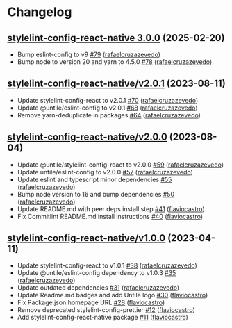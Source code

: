 # Changelog

## [stylelint-config-react-native 3.0.0](https://github.com/untile/js-configs/releases/tag/stylelint-config-react-native/3.0.0) (2025-02-20)
- Bump eslint-config to v9 [\#79](https://github.com/untile/js-configs/pull/79) ([rafaelcruzazevedo](https://github.com/rafaelcruzazevedo))
- Bump node to version 20 and yarn to 4.5.0 [\#78](https://github.com/untile/js-configs/pull/78) ([rafaelcruzazevedo](https://github.com/rafaelcruzazevedo))

## [stylelint-config-react-native/v2.0.1](https://github.com/untile/js-configs/releases/tag/stylelint-config-react-native/v2.0.1) (2023-08-11)
- Update stylelint-config-react to v2.0.1 [\#70](https://github.com/untile/js-configs/pull/70) ([rafaelcruzazevedo](https://github.com/rafaelcruzazevedo))
- Update @untile/eslint-config to v2.0.1 [\#68](https://github.com/untile/js-configs/pull/68) ([rafaelcruzazevedo](https://github.com/rafaelcruzazevedo))
- Remove yarn-deduplicate in packages [\#64](https://github.com/untile/js-configs/pull/64) ([rafaelcruzazevedo](https://github.com/rafaelcruzazevedo))

## [stylelint-config-react-native/v2.0.0](https://github.com/untile/js-configs/releases/tag/stylelint-config-react-native/v2.0.0) (2023-08-04)
- Update @untile/stylelint-config-react to v2.0.0 [\#59](https://github.com/untile/js-configs/pull/59) ([rafaelcruzazevedo](https://github.com/rafaelcruzazevedo))
- Update untile/eslint-config to v2.0.0 [\#57](https://github.com/untile/js-configs/pull/57) ([rafaelcruzazevedo](https://github.com/rafaelcruzazevedo))
- Update eslint and typescript minor dependencies [\#55](https://github.com/untile/js-configs/pull/55) ([rafaelcruzazevedo](https://github.com/rafaelcruzazevedo))
- Bump node version to 16 and bump dependencies [\#50](https://github.com/untile/js-configs/pull/50) ([rafaelcruzazevedo](https://github.com/rafaelcruzazevedo))
- Update README.md with peer deps install step [\#41](https://github.com/untile/js-configs/pull/41) ([flaviocastro](https://github.com/flaviocastro))
- Fix Commitlint README.md install instructions [\#40](https://github.com/untile/js-configs/pull/40) ([flaviocastro](https://github.com/flaviocastro))

## [stylelint-config-react-native/v1.0.0](https://github.com/untile/js-configs/releases/tag/stylelint-config-react-native/v1.0.0) (2023-04-11)
- Update stylelint-config-react to v1.0.1 [\#38](https://github.com/untile/js-configs/pull/38) ([rafaelcruzazevedo](https://github.com/rafaelcruzazevedo))
- Update @untile/eslint-config dependency to v1.0.3 [\#35](https://github.com/untile/js-configs/pull/35) ([rafaelcruzazevedo](https://github.com/rafaelcruzazevedo))
- Update outdated dependencies [\#31](https://github.com/untile/js-configs/pull/31) ([rafaelcruzazevedo](https://github.com/rafaelcruzazevedo))
- Update Readme.md badges and add Untile logo [\#30](https://github.com/untile/js-configs/pull/30) ([flaviocastro](https://github.com/flaviocastro))
- Fix Package.json homepage URL [\#28](https://github.com/untile/js-configs/pull/28) ([flaviocastro](https://github.com/flaviocastro))
- Remove deprecated stylelint-config-prettier [\#12](https://github.com/untile/js-configs/pull/12) ([flaviocastro](https://github.com/flaviocastro))
- Add stylelint-config-react-native package [\#11](https://github.com/untile/js-configs/pull/11) ([flaviocastro](https://github.com/flaviocastro))
